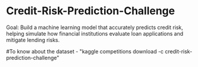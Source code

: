 # Credit-Risk-Prediction-Challenge
Goal: Build a machine learning model that accurately predicts credit risk, helping simulate how financial institutions evaluate loan applications and mitigate lending risks.


#To know about the dataset - "kaggle competitions download -c credit-risk-prediction-challenge"
